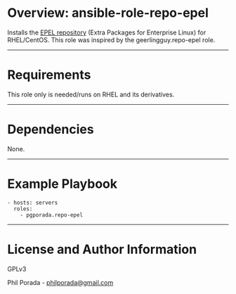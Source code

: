 # Overview: ansible-role-repo-epel

Installs the [EPEL repository](https://fedoraproject.org/wiki/EPEL) (Extra Packages for Enterprise Linux) for RHEL/CentOS. This role was inspired by the geerlingguy.repo-epel role.

- - - -
# Requirements

This role only is needed/runs on RHEL and its derivatives.

- - - -
# Dependencies

None.

- - - -
# Example Playbook

    - hosts: servers
      roles:
        - pgporada.repo-epel

- - - -
# License and Author Information

GPLv3

Phil Porada - philporada@gmail.com

